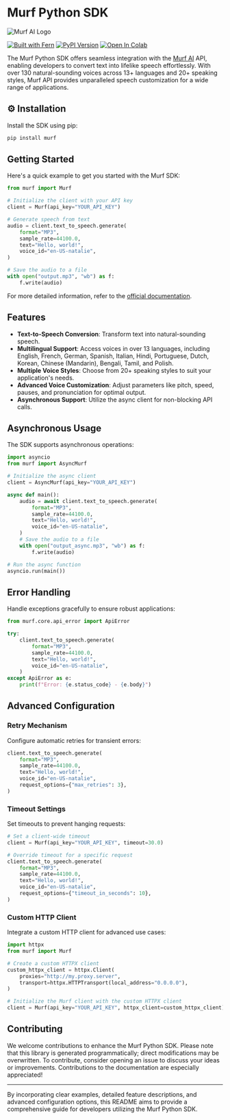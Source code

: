 # Murf Python SDK

![Murf AI Logo](https://cdn.prod.website-files.com/66b3765153a8a0c399c70981/6786264ae9b337a721779fba_ImageWrapper.webp)

[![Built with Fern](https://img.shields.io/badge/Built%20with%20Fern-brightgreen)](https://buildwithfern.com)
[![PyPI Version](https://img.shields.io/pypi/v/murf)](https://pypi.org/project/murf/)
[![Open In Colab](https://colab.research.google.com/assets/colab-badge.svg)](https://colab.research.google.com/gist/devgeetech-murf/bbe2c7eb01433f4a151f0fd2be23b1c8/murf-python-sdk.ipynb)

The Murf Python SDK offers seamless integration with the [Murf AI](https://murf.ai/) API, enabling developers to convert text into lifelike speech effortlessly. With over 130 natural-sounding voices across 13+ languages and 20+ speaking styles, Murf API provides unparalleled speech customization for a wide range of applications.

## ⚙️ Installation

Install the SDK using pip:

```bash
pip install murf
```

## Getting Started

Here's a quick example to get you started with the Murf SDK:

```python
from murf import Murf

# Initialize the client with your API key
client = Murf(api_key="YOUR_API_KEY")

# Generate speech from text
audio = client.text_to_speech.generate(
    format="MP3",
    sample_rate=44100.0,
    text="Hello, world!",
    voice_id="en-US-natalie",
)

# Save the audio to a file
with open("output.mp3", "wb") as f:
    f.write(audio)
```


For more detailed information, refer to the [official documentation](https://murf.ai/api/docs/introduction/quickstart).

## Features

- **Text-to-Speech Conversion**: Transform text into natural-sounding speech.
- **Multilingual Support**: Access voices in over 13 languages, including English, French, German, Spanish, Italian, Hindi, Portuguese, Dutch, Korean, Chinese (Mandarin), Bengali, Tamil, and Polish.
- **Multiple Voice Styles**: Choose from 20+ speaking styles to suit your application's needs.
- **Advanced Voice Customization**: Adjust parameters like pitch, speed, pauses, and pronunciation for optimal output.
- **Asynchronous Support**: Utilize the async client for non-blocking API calls.

## Asynchronous Usage

The SDK supports asynchronous operations:

```python
import asyncio
from murf import AsyncMurf

# Initialize the async client
client = AsyncMurf(api_key="YOUR_API_KEY")

async def main():
    audio = await client.text_to_speech.generate(
        format="MP3",
        sample_rate=44100.0,
        text="Hello, world!",
        voice_id="en-US-natalie",
    )
    # Save the audio to a file
    with open("output_async.mp3", "wb") as f:
        f.write(audio)

# Run the async function
asyncio.run(main())
```

## Error Handling

Handle exceptions gracefully to ensure robust applications:

```python
from murf.core.api_error import ApiError

try:
    client.text_to_speech.generate(
        format="MP3",
        sample_rate=44100.0,
        text="Hello, world!",
        voice_id="en-US-natalie",
    )
except ApiError as e:
    print(f"Error: {e.status_code} - {e.body}")
```

## Advanced Configuration

### Retry Mechanism

Configure automatic retries for transient errors:

```python
client.text_to_speech.generate(
    format="MP3",
    sample_rate=44100.0,
    text="Hello, world!",
    voice_id="en-US-natalie",
    request_options={"max_retries": 3},
)
```

### Timeout Settings

Set timeouts to prevent hanging requests:

```python
# Set a client-wide timeout
client = Murf(api_key="YOUR_API_KEY", timeout=30.0)

# Override timeout for a specific request
client.text_to_speech.generate(
    format="MP3",
    sample_rate=44100.0,
    text="Hello, world!",
    voice_id="en-US-natalie",
    request_options={"timeout_in_seconds": 10},
)
```

### Custom HTTP Client

Integrate a custom HTTP client for advanced use cases:

```python
import httpx
from murf import Murf

# Create a custom HTTPX client
custom_httpx_client = httpx.Client(
    proxies="http://my.proxy.server",
    transport=httpx.HTTPTransport(local_address="0.0.0.0"),
)

# Initialize the Murf client with the custom HTTPX client
client = Murf(api_key="YOUR_API_KEY", httpx_client=custom_httpx_client)
```

## Contributing

We welcome contributions to enhance the Murf Python SDK. Please note that this library is generated programmatically; direct modifications may be overwritten. To contribute, consider opening an issue to discuss your ideas or improvements. Contributions to the documentation are especially appreciated!

---

By incorporating clear examples, detailed feature descriptions, and advanced configuration options, this README aims to provide a comprehensive guide for developers utilizing the Murf Python SDK. 
